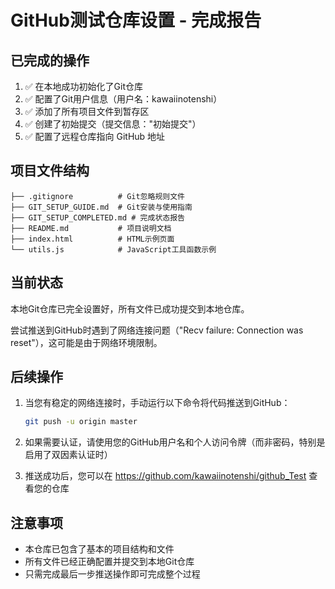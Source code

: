 # GitHub测试仓库设置 - 完成报告

## 已完成的操作

1. ✅ 在本地成功初始化了Git仓库
2. ✅ 配置了Git用户信息（用户名：kawaiinotenshi）
3. ✅ 添加了所有项目文件到暂存区
4. ✅ 创建了初始提交（提交信息："初始提交"）
5. ✅ 配置了远程仓库指向 GitHub 地址

## 项目文件结构

```
├── .gitignore          # Git忽略规则文件
├── GIT_SETUP_GUIDE.md  # Git安装与使用指南
├── GIT_SETUP_COMPLETED.md # 完成状态报告
├── README.md           # 项目说明文档
├── index.html          # HTML示例页面
└── utils.js            # JavaScript工具函数示例
```

## 当前状态

本地Git仓库已完全设置好，所有文件已成功提交到本地仓库。

尝试推送到GitHub时遇到了网络连接问题（"Recv failure: Connection was reset"），这可能是由于网络环境限制。

## 后续操作

1. 当您有稳定的网络连接时，手动运行以下命令将代码推送到GitHub：
   ```bash
   git push -u origin master
   ```

2. 如果需要认证，请使用您的GitHub用户名和个人访问令牌（而非密码，特别是启用了双因素认证时）

3. 推送成功后，您可以在 https://github.com/kawaiinotenshi/github_Test 查看您的仓库

## 注意事项

- 本仓库已包含了基本的项目结构和文件
- 所有文件已经正确配置并提交到本地Git仓库
- 只需完成最后一步推送操作即可完成整个过程